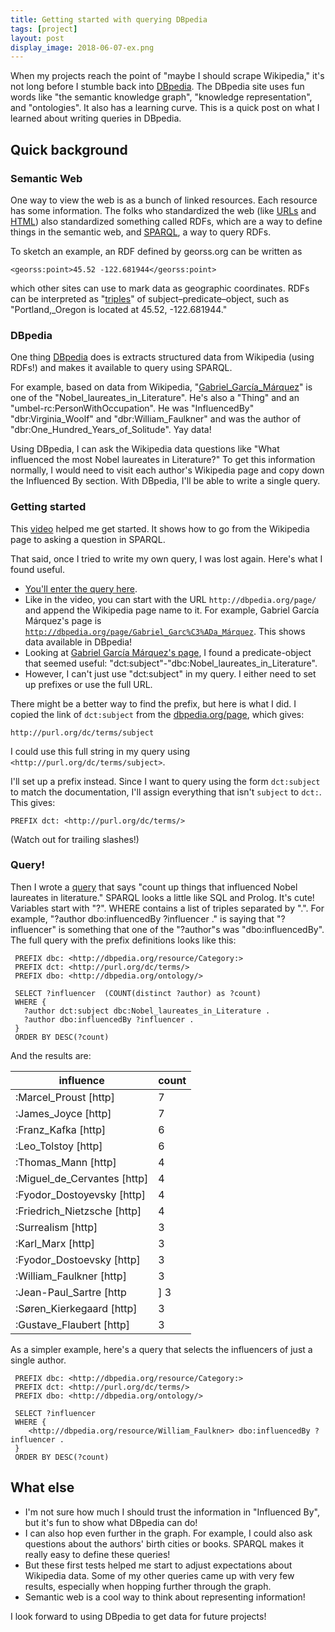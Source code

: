 ```yaml
---
title: Getting started with querying DBpedia
tags: [project]
layout: post
display_image: 2018-06-07-ex.png
---
```


When my projects reach the point of "maybe I should scrape Wikipedia," it's not long before I
stumble back into [DBpedia](https://wiki.dbpedia.org). The DBpedia site uses fun words like
"the semantic knowledge graph",
"knowledge representation",
and "ontologies". It also has a learning curve.
This is a quick post on what I learned about writing queries in DBpedia.

## Quick background

### Semantic Web

One way to view the web is as a bunch of linked resources. Each resource has some information.
The folks who standardized the web (like [URLs](https://www.w3.org/Addressing/URL/url-spec.txt)
and [HTML](https://www.w3.org/TR/html52/)) also standardized something called RDFs,
which are a way to define things in the semantic web, and [SPARQL](https://en.wikipedia.org/wiki/SPARQL),
a way to query RDFs.

To sketch an example, an RDF defined by georss.org can be written as

    <georss:point>45.52 -122.681944</georss:point>

which other sites can use to mark data as geographic coordinates.
RDFs can be interpreted as "[triples](https://en.wikipedia.org/wiki/Semantic_triple)"
of subject–predicate–object, such as "Portland,\_Oregon is located at 45.52, -122.681944."

### DBpedia

One thing [DBpedia](http://dbpedia.org) does is extracts
structured data from Wikipedia (using RDFs!) and makes it available to query using SPARQL.

For example, based on data from Wikipedia, "[Gabriel_García_Márquez](http://dbpedia.org/page/Gabriel_Garc%C3%ADa_Márquez)" is
one of the "Nobel_laureates_in_Literature". He's also a "Thing" and an "umbel-rc:PersonWithOccupation". He was "InfluencedBy" "dbr:Virginia_Woolf" and "dbr:William_Faulkner" and was the author of "dbr:One_Hundred_Years_of_Solitude". Yay data!

Using DBpedia, I can ask the Wikipedia data questions like "What influenced the most Nobel laureates in Literature?"
To get this information normally, I would need to visit each author's Wikipedia page and copy
down the Influenced By section. With DBpedia, I'll be able to write a single query.


### Getting started

This [video](https://www.youtube.com/watch?v=BmHKb0kLGtA) helped me get started. It shows how to go from the Wikipedia page to asking a question in SPARQL.

That said, once I tried to write my own query, I was lost again. Here's what I found useful.

 - [You'll enter the query here](http://dbpedia.org/snorql/).
 - Like in the video, you can start with the URL `http://dbpedia.org/page/` and append the Wikipedia page name to it. For example, Gabriel García Márquez's page is [`http://dbpedia.org/page/Gabriel_Garc%C3%ADa_Márquez`](http://dbpedia.org/page/Gabriel_Garc%C3%ADa_Márquez). This shows data available in DBpedia!
  - Looking at [Gabriel García Márquez's page](http://dbpedia.org/page/Gabriel_Garc%C3%ADa_Márquez), I found a predicate-object that seemed useful: "dct:subject"-"dbc:Nobel_laureates_in_Literature".
  - However, I can't just use "dct:subject" in my query. I either need to set up prefixes or use the full URL.

There might be a better way to find the prefix, but here is what I did. I copied the link of `dct:subject` from the [dbpedia.org/page](http://dbpedia.org/page/Gabriel_Garc%C3%ADa_Márquez), which gives:

    http://purl.org/dc/terms/subject

I could use this full string in my query using `<http://purl.org/dc/terms/subject>`.

I'll set up a prefix instead. Since I want to query using the form `dct:subject` to match the documentation, I'll assign everything that isn't `subject` to `dct:`. This gives:

    PREFIX dct: <http://purl.org/dc/terms/>

(Watch out for trailing slashes!)

### Query!

Then I wrote a [query](http://dbpedia.org/snorql/?query=PREFIX+dbc%3A+%3Chttp%3A%2F%2Fdbpedia.org%2Fresource%2FCategory%3A%3E%0D%0APREFIX+dct%3A+%3Chttp%3A%2F%2Fpurl.org%2Fdc%2Fterms%2F%3E%0D%0APREFIX+dbo%3A+%3Chttp%3A%2F%2Fdbpedia.org%2Fontology%2F%3E%0D%0A%0D%0ASELECT+%3Finfluencer++%28COUNT%28distinct+%3Fauthor%29+as+%3Fcount%29%0D%0AWHERE+%7B%0D%0A++%3Fauthor+dct%3Asubject+dbc%3ANobel_laureates_in_Literature+.%0D%0A++%3Fauthor+dbo%3AinfluencedBy+%3Finfluencer+.%0D%0A%7D%0D%0AORDER+BY+DESC%28%3Fcount%29) that says "count up things that influenced Nobel laureates in literature."
SPARQL looks a little like SQL and Prolog. It's cute!
Variables start with "?". WHERE contains a list of triples separated by ".".
For example, "?author dbo:influencedBy ?influencer ." is saying that "?influencer" is something that one of the "?author"s was "dbo:influencedBy".
The full query with the prefix definitions looks like this:

     PREFIX dbc: <http://dbpedia.org/resource/Category:>
     PREFIX dct: <http://purl.org/dc/terms/>
     PREFIX dbo: <http://dbpedia.org/ontology/>

     SELECT ?influencer  (COUNT(distinct ?author) as ?count)
     WHERE {
       ?author dct:subject dbc:Nobel_laureates_in_Literature .
       ?author dbo:influencedBy ?influencer .
     }
     ORDER BY DESC(?count)


And the results are:

| influence | count |
|--|--|
| :Marcel_Proust [http] |    7 |
| :James_Joyce [http] |    7 |
| :Franz_Kafka [http] |    6 |
| :Leo_Tolstoy [http] |    6 |
| :Thomas_Mann [http] |    4 |
| :Miguel_de_Cervantes [http] |    4 |
| :Fyodor_Dostoyevsky [http] |    4 |
| :Friedrich_Nietzsche [http] |    4 |
| :Surrealism [http] |    3 |
| :Karl_Marx [http] |    3 |
| :Fyodor_Dostoevsky [http] |    3 |
| :William_Faulkner [http] |    3 |
| :Jean-Paul_Sartre [http |]    3 |
| :Søren_Kierkegaard [http] |    3 |
| :Gustave_Flaubert [http] |    3 |


As a simpler example, here's a query that selects the influencers of just a single author.

     PREFIX dbc: <http://dbpedia.org/resource/Category:>
     PREFIX dct: <http://purl.org/dc/terms/>
     PREFIX dbo: <http://dbpedia.org/ontology/>

     SELECT ?influencer
     WHERE {
        <http://dbpedia.org/resource/William_Faulkner> dbo:influencedBy ?influencer .
     }
     ORDER BY DESC(?count)

## What else

 - I'm not sure how much I should trust the information in "Influenced By", but it's fun to show what
DBpedia can do!
 - I can also hop even further in the graph. For example, I could also ask
questions about the authors' birth cities or books. SPARQL makes it really easy to define these queries!
 - But these first tests helped me start to adjust expectations about Wikipedia data. Some of my other queries
  came up with very few results, especially when hopping further through the graph.
 - Semantic web is a cool way to think about representing information!

I look forward to using DBpedia to get data for future projects!
